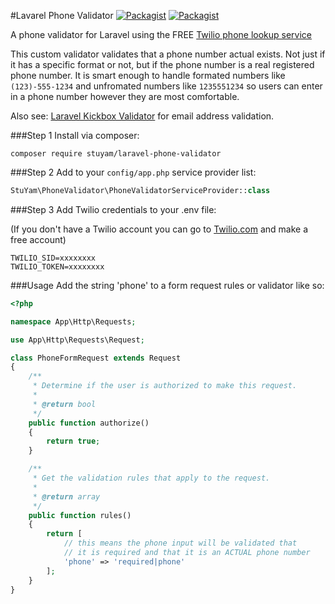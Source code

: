 #Lavarel Phone Validator
[![Packagist](https://img.shields.io/packagist/v/stuyam/laravel-phone-validator.svg)](https://packagist.org/packages/stuyam/laravel-phone-validator)
[![Packagist](https://img.shields.io/packagist/dt/stuyam/laravel-phone-validator.svg)](https://packagist.org/packages/stuyam/laravel-phone-validator)

A phone validator for Laravel using the FREE [Twilio phone lookup service](https://www.twilio.com/lookup)

This custom validator validates that a phone number actual exists. Not just if it has a specific format or not, but if the phone number is a real registered phone number. It is smart enough to handle formated numbers like ```(123)-555-1234``` and unfromated numbers like ```1235551234``` so users can enter in a phone number however they are most comfortable.

Also see: [Laravel Kickbox Validator](https://github.com/stuyam/laravel-kickbox-validator) for email address validation.

###Step 1
Install via composer:

```
composer require stuyam/laravel-phone-validator
```

###Step 2
Add to your ```config/app.php``` service provider list:

```php
StuYam\PhoneValidator\PhoneValidatorServiceProvider::class
```

###Step 3
Add Twilio credentials to your .env file:

(If you don't have a Twilio account you can go to [Twilio.com](https://www.twilio.com/) and make a free account)

```
TWILIO_SID=xxxxxxxx
TWILIO_TOKEN=xxxxxxxx
```


###Usage
Add the string 'phone' to a form request rules or validator like so:

```php
<?php

namespace App\Http\Requests;

use App\Http\Requests\Request;

class PhoneFormRequest extends Request
{
    /**
     * Determine if the user is authorized to make this request.
     *
     * @return bool
     */
    public function authorize()
    {
        return true;
    }

    /**
     * Get the validation rules that apply to the request.
     *
     * @return array
     */
    public function rules()
    {
        return [
        	// this means the phone input will be validated that
        	// it is required and that it is an ACTUAL phone number
            'phone' => 'required|phone'
        ];
    }
}

```
